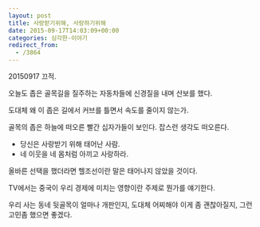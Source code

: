 ```yaml
---
layout: post
title: 사랑받기위해, 사랑하기위해
date: 2015-09-17T14:03:09+00:00
categories: 심각한-이야기
redirect_from:
  - /3864
---
```


20150917 끄적.

 

오늘도 좁은 골목길을 질주하는 자동차들에 신경질을 내며 산보를 했다.

도대체 왜 이 좁은 길에서 커브를 틀면서 속도를 줄이지 않는가.

골목의 좁은 하늘에 떠오른 빨간 십자가들이 보인다. 잡스런 생각도 떠오른다.

<ul>

<li>당신은 사랑받기 위해 태어난 사람.</li>

<li>네 이웃을 네 몸처럼 아끼고 사랑하라.</li>

</ul>

올바른 선택을 했더라면 헬조선이란 말은 태어나지 않았을 것이다.

TV에서는 중국이 우리 경제에 미치는 영향이란 주제로 뭔가를 얘기한다.

우리 사는 동네 뒷골목이 얼마나 개판인지, 도대체 어찌해야 이게 좀 괜찮아질지, 그런 고민좀 했으면 좋겠다.
<div id=comments>
</div>
